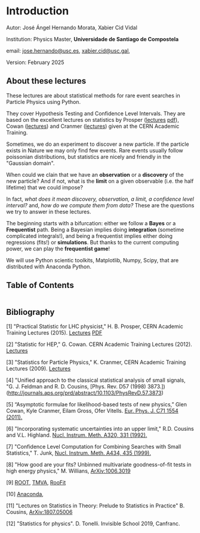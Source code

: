 # Introduction

Autor: José Ángel Hernando Morata, Xabier Cid Vidal

Institution: Physics Master, **Universidade de Santiago de Compostela**

email: jose.hernando@usc.es, xabier.cid@usc.gal,

Version: February 2025


## About these lectures

These lectures are about statistical methods for rare event searches in Particle Physics using Python. 

They cover Hypothesis Testing and Confidence Level Intervals. They are based on the excellent lectures on statistics by Prosper ([lectures](https://indico.cern.ch/event/358542) [pdf](https://arxiv.org/pdf/1504.00945.pdf)), Cowan ([lectures](http://indico.cern.ch/event/173726/)) and Cranmer ([lectures](https://indico.cern.ch/event/48425/)) given at the CERN Academic Training.

Sometimes, we do an experiment to discover a new particle. If the particle exists in Nature we may only find few events. 
Rare events usually follow poissonian distributions, but statistics are nicely and friendly in the "Gaussian domain".

When could we clain that we have an **observation** or a **discovery** of the new particle? 
And if not, what is the **limit** on a given observable (i.e. the half lifetime) that we could impose?

In fact, *what does it mean discovery, observation, a limit, a confidence level interval?* and, *how do we compute them from data?* These are the questions we try to answer in these lectures.

The beginning starts with a bifurcation: either we follow a **Bayes** or a **Frequentist** path.
Being a Bayesian implies doing **integration** (sometime complicated integrals!), and being a frequentist implies either doing regressions (fits!) or **simulations**.  But thanks to the current computing power, we can play the **frequentist game**!

We will use Python scientic toolkits, Matplotlib, Numpy, Scipy, that are distributed with Anaconda Python. 

## Table of Contents

```{tableofcontents}
```

## Bibliography

[1] "Practical Statistic for LHC physicist," H. B. Prosper, CERN Academic Training Lectures (2015). [Lectures](https://indico.cern.ch/event/358542/) [PDF](https://arxiv.org/pdf/1504.00945.pdf)

[2] "Statistic for HEP," G. Cowan. CERN Academic Training Lectures (2012). [Lectures](http://indico.cern.ch/event/173726/)

[3] "Statistics for Particle Physics," K. Cranmer, CERN Academic Training Lectures (2009). [Lectures](https://indico.cern.ch/event/48425/)

[4] "Unified approach to the classical statistical analysis of small signals, "G. J. Feldman and R. D. Cousins, [Phys. Rev. D57 (1998) 3873.])(http://journals.aps.org/prd/abstract/10.1103/PhysRevD.57.3873)

[5] “Asymptotic formulae for likelihood-based tests of new physics,” Glen Cowan, Kyle Cranmer, Eilam Gross, Ofer Vitells. [Eur. Phys. J. C71 1554 (2011).](https://arxiv.org/abs/1007.1727)

[6] "Incorporating systematic uncertainties into an upper limit," R.D. Cousins and V.L. Highland. [Nucl. Instrum. Meth. A320, 331 (1992).](http://www.sciencedirect.com/science/article/pii/0168900292907945)

[7] "Confidence Level Computation for Combining Searches with Small Statistics," T. Junk, [Nucl. Instrum. Meth. A434, 435 (1999).](https://arxiv.org/abs/hep-ex/9902006)

[8] "How good are your fits? Unbinned multivariate goodness-of-fit tests in high energy physics," M. Willians, [ArXiv:1006.3019](https://arxiv.org/abs/1006.3019)

[9] [ROOT](https://root.cern.ch), [TMVA](http://tmva.sourceforge.net), [RooFit](https://root.cern.ch/roofit)

[10] [Anaconda](https://anaconda.org), 

[11] "Lectures on Statistics in Theory: Prelude to Statistics in Practice" B. Cousins, [ArXiv:1807.05006](https://arxiv.org/abs/1807.05996)

[12] "Statistics for physics". D. Tonelli. Invisible School 2019, Canfranc.